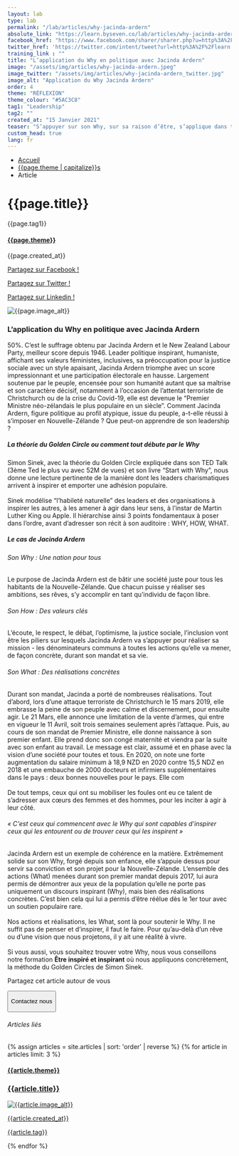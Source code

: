 ```yaml
---
layout: lab
type: lab
permalink: "/lab/articles/why-jacinda-ardern"
absolute_link: "https://learn.byseven.co/lab/articles/why-jacinda-ardern"
facebook_href: "https://www.facebook.com/sharer/sharer.php?u=http%3A%2F%2Flearn.byseven.co%2Flab%2Farticles%2Fwhy-jacinda-ardern&amp;src=sdkpreparse"
twitter_href: 'https://twitter.com/intent/tweet?url=http%3A%2F%2Flearn.byseven.co%2Flab%2Farticles%2Fwhy-jacinda-ardern&text=L%E2%80%99application%20du%20Why%20en%20politique%20avec%20Jacinda%20Ardern'
training_link : ""
title: "L’application du Why en politique avec Jacinda Ardern"
image: "/assets/img/articles/why-jacinda-ardern.jpeg"
image_twitter: "/assets/img/articles/why-jacinda-ardern_twitter.jpg"
image_alt: "Application du Why Jacinda Ardern"
order: 4
theme: "RÉFLEXION"
theme_colour: "#5AC3C8"
tag1: "Leadership"
tag2: ""
created_at: "15 Janvier 2021"
teaser: "S’appuyer sur son Why, sur sa raison d’être, s’applique dans tous secteurs, y compris en politique. Le Premier Ministre néo-zélandais, Yacinda Ardern en est un bon exemple puisqu’elle a su appliquer le Why dans un cadre politique."
custom_head: true
lang: fr
---
```


<div class="container-lab-article">
  <div class="lab-breadcrumb">
    <nav aria-label="Breadcrumb" class="breadcrumb">
      <ul>
          <li><a href="/lab">Accueil</a></li>
          <li><a href="/lab/{{page.theme | downcase}}s">{{page.theme | capitalize}}s</a></li>
          <li><span aria-current="page">Article</span></li>
      </ul>
    </nav>
  </div>
  <div class="lab-article-banner">
    <h1>{{page.title}}</h1>
    <div class="flex-row-between-centered">
      <p class="lab-article-banner-tag">{{page.tag1}}</p>
    </div>
    <div class="lab-article-banner-tags">
      <div class="lab-article-banner-tags-left">
        <a href="/lab/{{page.theme | downcase}}s"><h4 style='background-color: {{page.theme_colour}};'>{{page.theme}}</h4></a>
        <p class="lab-article-banner-tags-date">{{page.created_at}}</p>
      </div>
      <div class="lab-article-banner-tags-right">
        <div class="fb-share-button" data-href="{{page.absolute_link}}" data-layout="button" data-size="small">
          <a target="_blank" href="{{page.facebook_href}}" class='tooltip-facebook'>
            <i class="fab fa-facebook-f"></i>
            <div class="top">
              <p>Partagez sur Facebook !</p>
              <i></i>
            </div>
          </a>
        </div>
          <a class='tooltip-twitter' href='{{page.twitter_href}}' target="_blank">
            <i class="fab fa-twitter"></i>
            <div class="top">
              <p>Partagez sur Twitter !</p>
              <i></i>
            </div>
          </a>
          <a class='tooltip-linkedin' href='https://www.linkedin.com/sharing/share-offsite/?url={{site.url}}{{page.url}}' target='_blank'>
            <i class="fab fa-linkedin-in"></i>
            <div class="top">
              <p>Partagez sur Linkedin !</p>
              <i></i>
            </div>
          </a>
      </div>
    </div>
    <img src="{{page.image}}" alt="{{page.image_alt}}" style='object-position: 50% 85%;'>
  </div>
  <div class="lab-article-text">
    <div class="lab-article-text-primary">
      <h3 style='color: {{page.theme_colour}};'>L’application du Why en politique avec Jacinda Ardern</h3>
      <p>50%. C’est le suffrage obtenu par Jacinda Ardern et le New Zealand Labour Party, meilleur score depuis 1946. Leader politique inspirant, humaniste, affichant ses valeurs féministes, inclusives, sa préoccupation pour la justice sociale avec un style apaisant, Jacinda Ardern triomphe avec un score impressionnant et une participation électorale en hausse. Largement soutenue par le peuple, encensée pour son humanité autant que sa maîtrise et son caractère décisif, notamment à l’occasion de l’attentat terroriste de Christchurch ou de la crise du Covid-19, elle est devenue le “Premier Ministre néo-zélandais le plus populaire en un siècle”. Comment Jacinda Ardern, figure politique au profil atypique, issue du peuple, a-t-elle réussi à s’imposer en Nouvelle-Zélande ? Que peut-on apprendre de son leadership ?</p>
      <div class="lab-article-text-separator" style='border: solid 2px {{page.theme_colour}};'></div>
    </div>
    <div class="lab-article-text-secondary">
      <h5>La théorie du Golden Circle ou comment tout débute par le Why</h5>
      <p>Simon Sinek, avec la théorie du Golden Circle expliquée dans son TED Talk (3ème Ted le plus vu avec 52M de vues) et son livre “Start with Why”, nous donne une lecture pertinente de la manière dont les leaders charismatiques arrivent à inspirer et emporter une adhésion populaire.
      <br><br>
      Sinek modélise “l’habileté naturelle” des leaders et des organisations à inspirer les autres, à les amener à agir dans leur sens, à l’instar de Martin Luther King ou Apple. Il hiérarchise ainsi 3 points fondamentaux à poser dans l’ordre, avant d’adresser son récit à son auditoire : WHY, HOW, WHAT.
      </p>
    </div>
    <div class="lab-article-text-secondary">
      <h5>Le cas de Jacinda Ardern</h5>
    </div>
    <div class="lab-article-text-secondary">
      <h6>Son Why : Une nation pour tous</h6>
      <p>Le purpose de Jacinda Ardern est de bâtir une société juste pour tous les habitants de la Nouvelle-Zélande. Que chacun puisse y réaliser ses ambitions, ses rêves, s’y accomplir en tant qu’individu de façon libre.</p>
      <!-- <div class="lab-article-text-secondary-image">
        <img src="/assets/img/articles/communication-non-verbale-tiktok_secondary.jpeg" alt="Maîtriser sa communication non-verbale">
      </div> -->
    </div>
    <div class="lab-article-text-secondary">
      <h6>Son How : Des valeurs clés</h6>
      <p>L’écoute, le respect, le débat, l’optimisme, la justice sociale, l’inclusion vont être les piliers sur lesquels Jacinda Ardern va s’appuyer pour réaliser sa mission - les dénominateurs communs à toutes les actions qu’elle va mener, de façon concrète, durant son mandat et sa vie.</p>
    </div>
    <div class="lab-article-text-secondary">
      <h6>Son What : Des réalisations concrètes</h6>
      <p>Durant son mandat, Jacinda a porté de nombreuses réalisations. Tout d’abord, lors d’une attaque terroriste de Christchurch le 15 mars 2019, elle embrasse la peine de son peuple avec calme et discernement, pour ensuite agir. Le 21 Mars, elle annonce une limitation de la vente d’armes, qui entre en vigueur le 11 Avril, soit trois semaines seulement après l’attaque. Puis, au cours de son mandat de Premier Ministre, elle donne naissance à son premier enfant. Elle prend donc son congé maternité et viendra par la suite avec son enfant au travail. Le message est clair, assumé et en phase avec la vision d’une société pour toutes et tous. En 2020, on note une forte augmentation du salaire minimum à 18,9 NZD en 2020 contre 15,5 NDZ en 2018 et une embauche de 2000 docteurs et infirmiers supplémentaires dans le pays : deux bonnes nouvelles pour le pays. Elle com
      <br><br>
      De tout temps, ceux qui ont su mobiliser les foules ont eu ce talent de s’adresser aux cœurs des femmes et des hommes, pour les inciter à agir à leur côté.
      </p>
<!-- <button class="btn" type="button" style='background-color: {{page.theme_colour}};'><p>En savoir plus sur la formation</p></button> -->
    </div>
    <div class="lab-article-text-secondary">
      <h6>« C'est ceux qui commencent avec le Why qui sont capables d'inspirer ceux qui les entourent ou de trouver ceux qui les inspirent »</h6>
      <p>Jacinda Ardern est un exemple de cohérence en la matière. Extrêmement solide sur son Why, forgé depuis son enfance, elle s’appuie dessus pour servir sa conviction et son projet pour la Nouvelle-Zélande. L’ensemble des actions (What) menées durant son premier mandat depuis 2017, lui aura permis de démontrer aux yeux de la population qu’elle ne porte pas uniquement un discours inspirant (Why), mais bien des réalisations concrètes. C’est bien cela qui lui a permis d’être réélue dès le 1er tour avec un soutien populaire rare.
      <br><br>
      Nos actions et réalisations, les What, sont là pour soutenir le Why. Il ne suffit pas de penser et d’inspirer, il faut le faire. Pour qu’au-delà d’un rêve ou d’une vision que nous projetons, il y ait une réalité à vivre.
      <br><br>
      Si vous aussi, vous souhaitez trouver votre Why, nous vous conseillons notre formation <strong>Être inspiré et inspirant</strong> où nous appliquons concrètement, la méthode du Golden Circles de Simon Sinek.
      </p>
    </div>
    <div class="lab-article-text-medias">
      <p>Partagez cet article autour de vous</p>
      <a target="_blank" href="{{page.facebook_href}}"><i class="fab fa-facebook-f"></i></a>
      <a href='{{page.twitter_href}}' target="_blank"><i class="fab fa-twitter"></i></a>
      <a href='https://www.linkedin.com/sharing/share-offsite/?url={{site.url}}{{page.url}}' target='_blank'><i class="fab fa-linkedin-in"></i></a>
    </div>
    <!-- <button class='btn btn-navbar-lab-2' data-toggle='modal' data-target='#contactUs'><p>Contactez nous</p></button> -->
    <a href="/" target="_blank">
      <button class='btn btn-navbar-lab-2'><p>Contactez nous</p></button>
    </a>
  </div>
</div>
<div class="lab-article-recents">
  <h6>Articles liés</h6>
  <div class="row">
    {% assign articles = site.articles | sort: 'order' | reverse %}
    {% for article in articles limit: 3 %}
    <div class="col-md-4">
      <a href="{{article.permalink}}">
        <div class="lab-article-recents-card">
          <h4 style='background-color: {{article.theme_colour}};'>{{article.theme}}</h4>
          <h3 class="lab-article-recents-card-title">{{article.title}}</h3>
          <div class="lab-article-recents-separator" style='border: 2px solid {{article.theme_colour}}'></div>
          <img src="{{article.image}}" alt="{{article.image_alt}}">
          <div class="lab-article-recents-tags">
            <p>{{article.created_at}}</p>
            <p>{{article.tag}}</p>
            <p></p>
          </div>
        </div>
      </a>
    </div>
    {% endfor %}
  </div>
</div>

<!-- Modal -->
<!-- <div class="modal fade" id="contactUs" tabindex="-1" role="dialog" aria-labelledby="myModalLabel">
  <div class="modal-dialog" role="document">
    <div class="modal-content">
      <div class="modal-header">
        <button type="button" class="close" data-dismiss="modal" aria-label="Close"><span aria-hidden="true">&times;</span></button>
        <div id="modal-title" style=" display: flex; justify-content: space-between;">
          <h3 class="modal-title" id="myModalLabel">Contactez-nous</h3>
        </div>
      </div>
      <div class="modal-body" id="modalNewBookinBody">
        <form action="https://seven-builder.herokuapp.com/contact_form" method="GET" id="contact-form">
          <div class="form-group">
            <label for="form-name">Votre nom</label>
            <input type="text" name="name" id='form-name' placeholder="Nom" class='form-control'>
          </div>
          <div class="form-group hidden">
            <label for="form-email">Votre adresse email</label>
            <input type="email" name="email_2" id='form-email2' placeholder="Adresse email" class='form-control'>
          </div>
          <div class="form-group">
            <label for="form-email">Votre adresse email</label>
            <input type="email" name="email" id='form-email' placeholder="Adresse email" class='form-control'>
          </div>
          <div class="form-group">
            <label for="form-message">Votre message</label>
            <textarea name="message" id="form-message" cols="30" rows="10" placeholder="Votre message" class='form-control'></textarea>
          </div>
          <button type="submit" class="btn contact-button" id='form-button'>Envoyez</button>
        </form>
      </div>
    </div>
  </div>
</div> -->

<script type="text/javascript">
  function recentCardFront() {
    var titles = document.querySelectorAll('.lab-article-recents-card-title');
    if (window.innerWidth > 1000) {
      var max = 0;
      titles.forEach((element) => {
        if (element.clientHeight > max) {
          max = element.clientHeight;
        }
      })
      titles.forEach((element) => {
        element.style.height = max.toString() + 'px';
      })
    } else {
      titles.forEach((element) => {
        element.style.height = 'auto';
      })
    }
  }
  recentCardFront();
  window.addEventListener('resize', recentCardFront);
</script>
